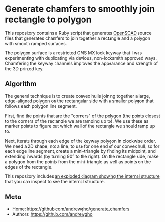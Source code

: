 Generate chamfers to smoothly join rectangle to polygon
=======================================================

This repository contains a Ruby script that generates
[OpenSCAD](http://www.openscad.org/)
source files that generates chamfers to join together a rectangle
and a polygon with smooth ramped surfaces.

The polygon surface is a restricted GMS MX lock keyway that I was
experimenting with duplicating via devious, non-locksmith approved ways.
Chamfering the keyway channels improves the appearance and strength of
the 3D printed key.

Algorithm
---------

The general technique is to create convex hulls joining together a
large, edge-aligned polygon on the rectangular side with a smaller
polygon that follows each polygon line segment.

First, find the points that are the "corners" of the polygon (the points
closest to the corners of the rectangle we are ramping up to). We use
these as marker points to figure out which wall of the rectangle we
should ramp up to.

Next, iterate through each edge of the keyway polygon in clockwise
order. We need a 2D shape, not a line, to use for one end of our convex
hull, so for each edge line segment, create a mini-triangle by finding
its midpoint, and extending inwards (by turning 90° to the right). On
the rectangle side, make a polygon from the points from the
mini-triangle as well as points on the edges of the rectangle.

This repository includes
[an exploded diagram showing the internal structure](blob/master/exploded.stl)
that you can inspect to see the internal structure.

Meta
----

* Home: <https://github.com/andrewgho/generate_chamfers>
* Authors: <https://github.com/andrewgho>
